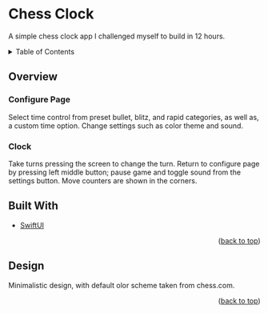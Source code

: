 # Chess Clock
A simple chess clock app I challenged myself to build in 12 hours.

<!-- TABLE OF CONTENTS -->
<div id="top"></div>
<details>
  <summary>Table of Contents</summary>
  <ol>
    <li><a href="#overview">Overview</a></li>
    <li><a href="#builtwith">Built With</a></li>
    <li><a href="#design">Design</a></li>
  </ol>
</details>

<!-- Overview -->
<div id="overview">

## Overview
### Configure Page
Select time control from preset bullet, blitz, and rapid categories, as well as, a custom time option. Change settings such as color theme and sound.

### Clock
Take turns pressing the screen to change the turn. Return to configure page by pressing left middle button; pause game and toggle sound from the settings button. Move counters are shown in the corners.

</div>

<!-- Built With -->
<div id="builtwith">

## Built With
* [SwiftUI](https://developer.apple.com/xcode/swiftui/)

</div>
<p align="right">(<a href="#top">back to top</a>)</p>

<!-- Design -->
<div id="design">

## Design
Minimalistic design, with default olor scheme taken from chess.com.

</div>
<p align="right">(<a href="#top">back to top</a>)</p>

